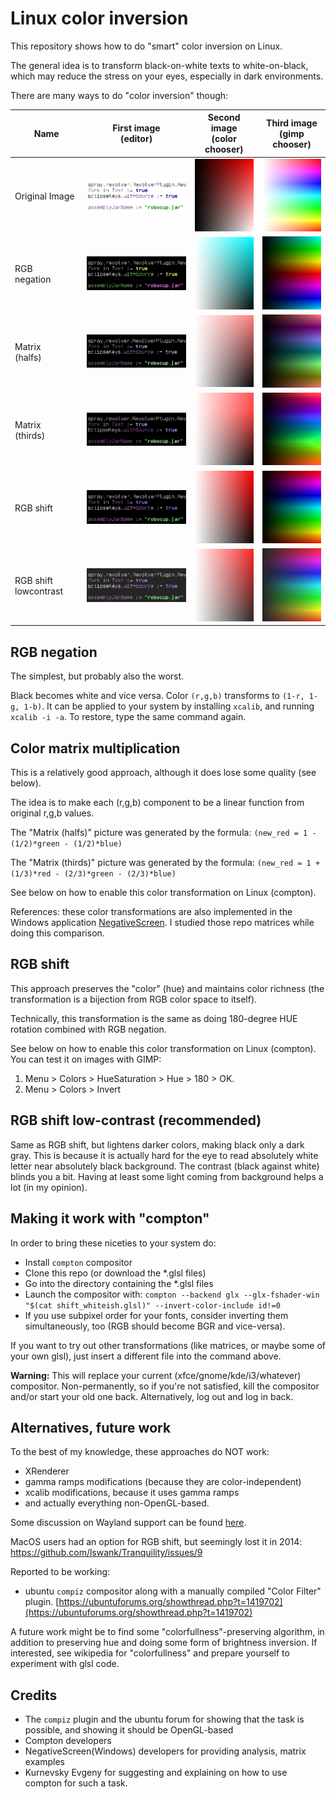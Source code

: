# Linux color inversion

This repository shows how to do "smart" color inversion on Linux.

The general idea is to transform black-on-white texts to white-on-black, which may reduce the stress on your eyes, especially in dark environments.

There are many ways to do "color inversion" though:

Name | First image <br/>(editor) | Second image <br/>(color chooser) | Third image <br/>(gimp chooser)
---- | ---- | ---- | ----
Original Image| ![](./doc/editor.png) | ![](./doc/img4.png) | ![](./doc/gchooser.png)
RGB <br/>negation | ![](./doc/editor_rgb.png) | ![](./doc/img4_rgb.png) | ![](./doc/gchooser_rgb.png)
Matrix <br/>(halfs) | ![](./doc/editor_matrix_half.png) | ![](./doc/img4_matrix_half.png) | ![](./doc/gchooser_matrix_half.png)
Matrix <br/>(thirds) | ![](./doc/editor_matrix_third.png) | ![](./doc/img4_matrix_third.png) | ![](./doc/gchooser_matrix_third.png)
RGB shift | ![](./doc/editor_shift.png) | ![](./doc/img4_shift.png) | ![](./doc/gchooser_shift.png)
RGB shift lowcontrast | ![](./doc/editor_shift_nocontrast.png) | ![](./doc/img4_shift_nocontrast.png) | ![](./doc/gchooser_shift_nocontrast.png)

## RGB negation
The simplest, but probably also the worst.

Black becomes white and vice versa. Color `(r,g,b)` transforms to `(1-r, 1-g, 1-b)`. It can be applied to your system by installing `xcalib`, and running `xcalib -i -a`. To restore, type the same command again.

## Color matrix multiplication
This is a relatively good approach, although it does lose some quality (see below).

The idea is to make each (r,g,b) component to be a linear function from original r,g,b values.

The "Matrix (halfs)" picture was generated by the formula: `(new_red = 1 - (1/2)*green - (1/2)*blue)`

The "Matrix (thirds)" picture was generated by the formula: `(new_red = 1 + (1/3)*red - (2/3)*green - (2/3)*blue)`

See below on how to enable this color transformation on Linux (compton).

References: these color transformations are also implemented in the Windows application [NegativeScreen](https://github.com/mlaily/NegativeScreen). I studied those repo matrices while doing this comparison.

## RGB shift

This approach preserves the "color" (hue) and maintains color richness (the transformation is a bijection from RGB color space to itself).

Technically, this transformation is the same as doing 180-degree HUE rotation combined with RGB negation.

See below on how to enable this color transformation on Linux (compton). You can test it on images with GIMP:
1. Menu > Colors > HueSaturation > Hue > 180 > OK.
2. Menu > Colors > Invert

## RGB shift low-contrast (recommended)
Same as RGB shift, but lightens darker colors, making black only a dark gray.  This is because it is actually hard for the eye to read absolutely white letter near absolutely black background. The contrast (black against white) blinds you a bit. Having at least some light coming from background helps a lot (in my opinion).

## Making it work with "compton"

In order to bring these niceties to your system do:

* Install `compton` compositor
* Clone this repo (or download the *.glsl files)
* Go into the directory containing the *.glsl files
* Launch the compositor with: `compton --backend glx --glx-fshader-win "$(cat shift_whiteish.glsl)" --invert-color-include id!=0`
* If you use subpixel order for your fonts, consider inverting them simultaneously, too (RGB should become BGR and vice-versa).

If you want to try out other transformations (like matrices, or maybe some of your own glsl), just insert a different file into the command above.

**Warning:** This will replace your current (xfce/gnome/kde/i3/whatever) compositor. Non-permanently, so if you're not satisfied, kill the compositor and/or start your old one back. Alternatively, log out and log in back.

## Alternatives, future work

To the best of my knowledge, these approaches do NOT work:

* XRenderer
* gamma ramps modifications (because they are color-independent)
* xcalib modifications, because it uses gamma ramps
* and actually everything non-OpenGL-based.

Some discussion on Wayland support can be found [here](https://github.com/vn971/linux-color-inversion/issues/2).

MacOS users had an option for RGB shift, but seemingly lost it in 2014: https://github.com/lswank/Tranquility/issues/9

Reported to be working:

* ubuntu `compiz` compositor along with a manually compiled "Color Filter" plugin. [https://ubuntuforums.org/showthread.php?t=1419702](https://ubuntuforums.org/showthread.php?t=1419702)

A future work might be to find some "colorfullness"-preserving algorithm, in addition to preserving hue and doing some form of brightness inversion. If interested, see wikipedia for "colorfullness" and prepare yourself to experiment with glsl code.

## Credits


* The `compiz` plugin and the ubuntu forum for showing that the task is possible, and showing it should be OpenGL-based
* Compton developers
* NegativeScreen(Windows) developers for providing analysis, matrix examples
* Kurnevsky Evgeny for suggesting and explaining on how to use compton for such a task.
